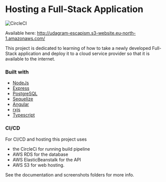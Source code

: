 # Hosting a Full-Stack Application

![CircleCI](https://img.shields.io/circleci/build/github/mrggrgr/nd0067-c4-deployment-process-project-starter/main)

Available here: http://udagram-escapism.s3-website.eu-north-1.amazonaws.com/

This project is dedicated to learning of how to take a newly developed Full-Stack application and deploy it to a cloud service provider so that it is available to the internet.

### Built with

* [NodeJs](https://nodejs.org/en/)
* [Express](https://expressjs.com/)
* [PostgreSQL](https://www.postgresql.org/)
* [Sequelize](https://sequelize.org/)
* [Angular](https://angular.io/)
* [rxjs](https://rxjs.dev/)
* [Typescript](https://www.typescriptlang.org/)


### CI/CD
For CI/CD and hosting this project uses 
- the CircleCi for running build pipeline
- AWS RDS for the database
- AWS ElasticBeanstalk for the API
- AWS S3 for web hosting.

See the documentation and screenshots folders for more info.